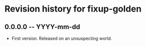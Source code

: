 # Revision history for fixup-golden

## 0.0.0.0 -- YYYY-mm-dd

* First version. Released on an unsuspecting world.
